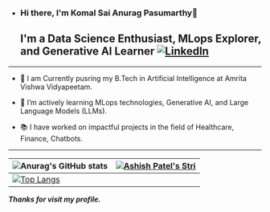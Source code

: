 - ### Hi there, I'm Komal Sai Anurag Pasumarthy👋

  ## I'm a Data Science Enthusiast, MLops Explorer, and Generative AI Learner [![LinkedIn](https://img.shields.io/badge/linkedin-%230077B5.svg?style=for-the-badge&logo=linkedin&logoColor=white)](https://www.linkedin.com/in/komal-sai-anurag-pasumarthy-363521238/)

---

  * 🔭 I am Currently pusring my B.Tech in Artificial Intelligence at Amrita Vishwa Vidyapeetam.

  - 🌱 I’m actively learning MLops technologies, Generative AI, and Large Language Models (LLMs).

  - 📚 I have worked on impactful projects in the field of Healthcare, Finance, Chatbots.



---
| ![Anurag's GitHub stats](https://github-readme-stats.vercel.app/api?username=komalsai234&show_icons=true&theme=radical) | [![Ashish Patel's Stri](https://streak-stats.demolab.com?user=komalsai234&theme=dark&border_radius=7&mode=weekly)](https://git.io/streak-stats) |
| ------------------------------------------------------------ | ------------------------------------------------------------ |
| [![Top Langs](https://github-readme-stats.vercel.app/api/top-langs/?username=komalsai234&layout=compact&&show_icons=true&theme=radical)](https://github.com/anuraghazra/github-readme-stats) |                                                              |




***Thanks for visit my profile.***
